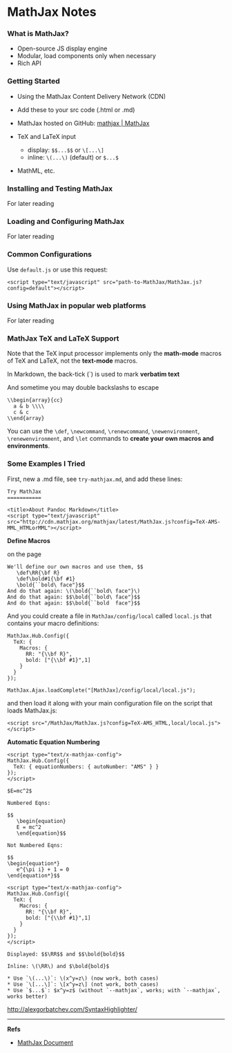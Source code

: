 MathJax Notes
=============

### What is MathJax?

* Open-source JS display engine
* Modular, load components only when necessary
* Rich API


### Getting Started

* Using the MathJax Content Delivery Network (CDN)
* Add these to your src code (.html or .md)

	<script type="text/javascript" src="http://cdn.mathjax.org/mathjax/latest/MathJax.js?config=TeX-AMS-MML_HTMLorMML"></script>

* MathJax hosted on GitHub: [mathjax | MathJax](https://github.com/mathjax/MathJax/)
* TeX and LaTeX input
    * display: `$$...$$` or `\[...\]`
	* inline: `\(...\)` (default) or `$...$`
* MathML, etc.


### Installing and Testing MathJax

For later reading


### Loading and Configuring MathJax

For later reading


### Common Configurations

Use `default.js` or use this request:

    <script type="text/javascript" src="path-to-MathJax/MathJax.js?config=default"></script>

	
### Using MathJax in popular web platforms

For later reading


### MathJax TeX and LaTeX Support

Note that the TeX input processor implements only the **math-mode** macros of TeX and LaTeX, not the **text-mode** macros.

In Markdown, the back-tick (`) is used to mark **verbatim text**

And sometime you may double backslashs to escape
    
	\\begin{array}{cc}
      a & b \\\\
      c & c
    \\end{array}

You can use the `\def`, `\newcommand`, `\renewcommand`, `\newenvironment`, `\renewenvironment`, and `\let` commands to **create your own macros and environments**.



### Some Examples I Tried

First, new a .md file, see `try-mathjax.md`, and add these lines:

~~~
Try MathJax
===========

<title>About Pandoc Markdown</title>
<script type="text/javascript" src="http://cdn.mathjax.org/mathjax/latest/MathJax.js?config=TeX-AMS-MML_HTMLorMML"></script>
~~~

**Define Macros**

on the page

~~~
We'll define our own macros and use them, $$
   \def\RR{\bf R}
   \def\bold#1{\bf #1}
   \bold{``bold\ face"}$$
And do that again: \(\bold{``bold\ face"}\)
And do that again: $$\bold{``bold\ face"}$$
And do that again: $$\bold{``bold  face"}$$
~~~

And you could create a file in `MathJax/config/local` called `local.js`
that contains your macro definitions:

~~~
MathJax.Hub.Config({
  TeX: {
    Macros: {
      RR: "{\\bf R}",
      bold: ["{\\bf #1}",1]
    }
  }
});

MathJax.Ajax.loadComplete("[MathJax]/config/local/local.js");
~~~

and then load it along with your main configuration file on the script that loads MathJax.js:

    <script src="/MathJax/MathJax.js?config=TeX-AMS_HTML,local/local.js"></script>

	
**Automatic Equation Numbering**

~~~
<script type="text/x-mathjax-config">
MathJax.Hub.Config({
  TeX: { equationNumbers: { autoNumber: "AMS" } }
});
</script>

$E=mc^2$

Numbered Eqns:

$$
   \begin{equation}
   E = mc^2 
   \end{equation}$$

Not Numbered Eqns:

$$
\begin{equation*}
   e^{\pi i} + 1 = 0
\end{equation*}$$	
~~~	
	
~~~
<script type="text/x-mathjax-config">
MathJax.Hub.Config({
  TeX: {
    Macros: {
      RR: "{\\bf R}",
      bold: ["{\\bf #1}",1]
    }
  }
});
</script>

Displayed: $$\RR$$ and $$\bold{bold}$$

Inline: \(\RR\) and $\bold{bold}$
~~~	


~~~
* Use `\(...\)`: \(x^y=z\) (now work, both cases)
* Use `\[...\]`: \[x^y=z\] (not work, both cases)
* Use `$...$`: $x^y=z$ (without `--mathjax`, works; with `--mathjax`, works better)
~~~


http://alexgorbatchev.com/SyntaxHighlighter/




---

**Refs**

* [MathJax Document](http://docs.mathjax.org/en/latest/mathjax.html)
